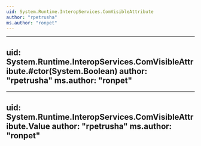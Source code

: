 ```yaml
---
uid: System.Runtime.InteropServices.ComVisibleAttribute
author: "rpetrusha"
ms.author: "ronpet"
---
```


---
uid: System.Runtime.InteropServices.ComVisibleAttribute.#ctor(System.Boolean)
author: "rpetrusha"
ms.author: "ronpet"
---

---
uid: System.Runtime.InteropServices.ComVisibleAttribute.Value
author: "rpetrusha"
ms.author: "ronpet"
---
